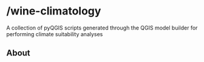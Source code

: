 # /wine-climatology

A collection of pyQGIS scripts generated through the QGIS model builder for performing climate suitability analyses

## About

